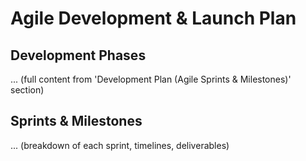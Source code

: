 # Agile Development & Launch Plan

## Development Phases
... (full content from 'Development Plan (Agile Sprints & Milestones)' section)

## Sprints & Milestones
... (breakdown of each sprint, timelines, deliverables)